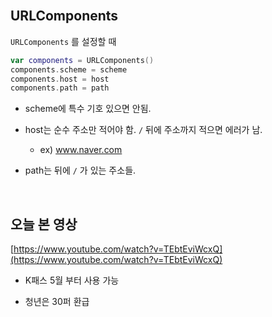 <br/>

## URLComponents

`URLComponents` 를 설정할 때


```swift
var components = URLComponents()
components.scheme = scheme
components.host = host
components.path = path
```

- scheme에 특수 기호 있으면 안됨.

- host는 순수 주소만 적어야 함. `/` 뒤에 주소까지 적으면 에러가 남.

	- ex) www.naver.com

- path는 뒤에 `/` 가 있는 주소들.

<br/>

## 오늘 본 영상

[https://www.youtube.com/watch?v=TEbtEviWcxQ](https://www.youtube.com/watch?v=TEbtEviWcxQ)

- K패스 5월 부터 사용 가능

- 청년은 30퍼 환급

<br/>

